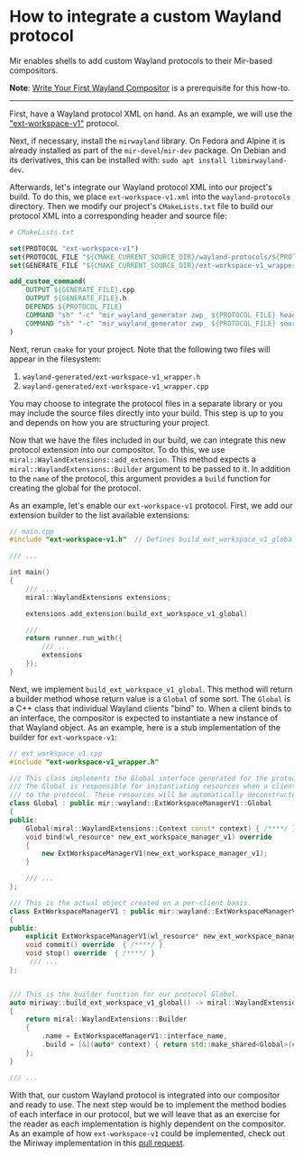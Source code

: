 # How to integrate a custom Wayland protocol

Mir enables shells to add custom Wayland protocols to their Mir-based
compositors.

**Note**: [Write Your First Wayland
Compositor](../tutorial/write-your-first-wayland-compositor.md) is a prerequisite for
this how-to.

---

First, have a Wayland protocol XML on hand. As an example, we will use
the ["ext-workspace-v1"](https://wayland.app/protocols/ext-workspace-v1)
protocol.


Next, if necessary, install the `mirwayland` library.  On Fedora and Alpine
it is already installed as part of the `mir-devel`/`mir-dev` package. On
Debian and its derivatives, this can be installed with: `sudo apt install libmirwayland-dev`.

Afterwards, let's integrate our Wayland protocol XML into our project's build.
To do this, we place `ext-workspace-v1.xml` into the `wayland-protocols`
directory. Then we modify our project's `CMakeLists.txt` file to build our
protocol XML into a corresponding header and source file:

```cmake
# CMakeLists.txt

set(PROTOCOL "ext-workspace-v1")
set(PROTOCOL_FILE "${CMAKE_CURRENT_SOURCE_DIR}/wayland-protocols/${PROTOCOL}.xml")
set(GENERATE_FILE "${CMAKE_CURRENT_SOURCE_DIR}/ext-workspace-v1_wrapper")

add_custom_command(
    OUTPUT ${GENERATE_FILE}.cpp
    OUTPUT ${GENERATE_FILE}.h
    DEPENDS ${PROTOCOL_FILE}
    COMMAND "sh" "-c" "mir_wayland_generator zwp_ ${PROTOCOL_FILE} header >${GENERATE_FILE}.h"
    COMMAND "sh" "-c" "mir_wayland_generator zwp_ ${PROTOCOL_FILE} source >${GENERATE_FILE}.cpp"
)
```

Next, rerun `cmake` for your project. Note that the following two files will appear in
the filesystem:

1. `wayland-generated/ext-workspace-v1_wrapper.h`
2. `wayland-generated/ext-workspace-v1_wrapper.cpp`

You may choose to integrate the protocol files in a separate library
or you may include the source files directly into your build. This step is up
to you and depends on how you are structuring your project.

Now that we have the files included in our build, we can integrate this new
protocol extension into our compositor. To do this, we use `miral::WaylandExtensions::add_extension`.
This method expects a `miral::WaylandExtensions::Builder` argument to be passed to it.
In addition to the `name` of the protocol, this argument provides a `build` function
for creating the global for the protocol.

As an example, let's enable our `ext-workspace-v1` protocol. First, we add our
extension builder to the list available extensions:

```cpp
// main.cpp
#include "ext-workspace-v1.h"  // Defines build_ext_workspace_v1_global

/// ...

int main()
{
    /// ....
    miral::WaylandExtensions extensions;

    extensions.add_extension(build_ext_workspace_v1_global)

    ///
    return runner.run_with({
        /// ...
        extensions
    });
}
```

Next, we implement `build_ext_workspace_v1_global`. This method will return
a builder method whose return value is a `Global` of some sort. The `Global` is a C++
class that individual Wayland clients "bind" to. When a client binds to an interface,
the compositor is expected to instantiate a new instance of that Wayland object.
As an example, here is a stub implementation of the builder for `ext-workspace-v1`:

```cpp
// ext_workspace_v1.cpp
#include "ext-workspace-v1_wrapper.h"

/// This class implements the Global interface generated for the protocol.
/// The Global is responsible for instantiating resources when a client binds
/// to the protocol. These resources will be automatically deconstructed later on.
class Global : public mir::wayland::ExtWorkspaceManagerV1::Global
{
public:
    Global(miral::WaylandExtensions::Context const* context) { /****/ }
    void bind(wl_resource* new_ext_workspace_manager_v1) override
    {
        new ExtWorkspaceManagerV1(new_ext_workspace_manager_v1);
    }

    /// ...
};

/// This is the actual object created on a per-client basis.
class ExtWorkspaceManagerV1 : public mir::wayland::ExtWorkspaceManagerV1
{
public:
    explicit ExtWorkspaceManagerV1(wl_resource* new_ext_workspace_manager_v1)  { /****/ }
    void commit() override  { /****/ }
    void stop() override  { /****/ }
     /// ...
};


/// This is the builder function for our protocol Global.
auto miriway::build_ext_workspace_v1_global() -> miral::WaylandExtensions::Builder
{
    return miral::WaylandExtensions::Builder
    {
        .name = ExtWorkspaceManagerV1::interface_name,
        .build = [&](auto* context) { return std::make_shared<Global>(context, wltools); }
    };
}

/// ...
```

With that, our custom Wayland protocol is integrated into our compositor and ready to use.
The next step would be to implement the method bodies of each interface in our protocol,
but we will leave that as an exercise for the reader as each implementation is highly
dependent on the compositor. As an example of how `ext-workspace-v1` could be implemented,
check out the Miriway implementation in this [pull request](https://github.com/Miriway/Miriway/pull/160).
